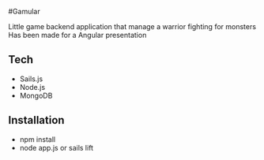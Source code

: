 #Gamular

Little game backend application that manage a warrior fighting for monsters
Has been made for a Angular presentation

## Tech
- Sails.js 
- Node.js
- MongoDB

## Installation
- npm install
- node app.js or sails lift
